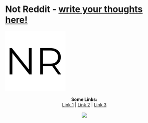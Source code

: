 # Not Reddit - [write your thoughts here!](http://notreddit.live)
![Not Reddit](/static/images/favicon.png)
<p align="center">
  <b>Some Links:</b><br>
  <a href="#">Link 1</a> |
  <a href="#">Link 2</a> |
  <a href="#">Link 3</a>
  <br><br>
  <img src="http://notreddit.live/static/images/favicon.png">
</p>
